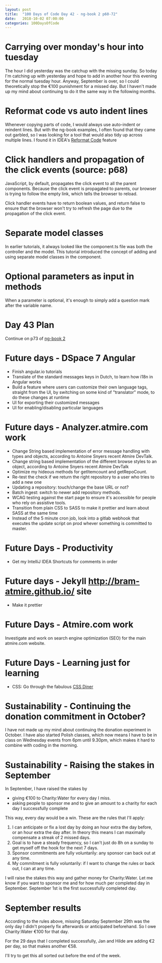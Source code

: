 ```yaml
---
layout: post
title:  "100 Days of Code Day 42 - ng-book 2 p60-72"
date:   2018-10-02 07:00:00
categories: 100DaysOfCode
---
```


# Carrying over monday's hour into tuesday

The hour I did yesterday was the catchup with the missing sunday. So today I'm catching up with yesterday and hope to add in another hour this evening for the normal tuesday hour. Anyway, September is over, so I could theoretically stop the €100 punishment for a missed day. But I haven't made up my mind about continuing to do it the same way in the following months. 

# Reformat code vs auto indent lines

Whenever copying parts of code, I would always use auto-indent or reindent lines. But with the ng-book examples, I often found that they came out garbled, so I was looking for a tool that would also tidy up across multiple lines. I found it in IDEA's [Reformat Code](https://www.jetbrains.com/help/idea/reformat-file-dialog.html) feature

# Click handlers and propagation of the click events (source: p68)

JavaScript, by default, propagates the click event to all the parent components. Because the click event is propagated to parents, our browser is trying to follow the empty link, which tells the browser to reload.

Click handler events have to return boolean values, and return false to ensure that the browser won't try to refresh the page due to the propagation of the click event.

# Separate model classes

In earlier tutorials, it always looked like the component.ts file was both the controller and the model. This tutorial introduced the concept of adding and using separate model classes in the component.

# Optional parameters as input in methods

When a parameter is optional, it's enough to simply add a question mark after the variable name.

# Day 43 Plan

Continue on p73 of [ng-book 2](https://www.ng-book.com/2/)

# Future days - DSpace 7 Angular

* Finish angular.io tutorials
* Translate of the standard messages keys in Dutch, to learn how i18n in Angular works
* Build a feature where users can customize their own language tags, straight from the UI, by switching on some kind of "translator" mode, to do these changes at runtime
* UI for exporting their customized messages
* UI for enabling/disabling particular languages

# Future days - Analyzer.atmire.com work

* Change String based implementation of error message handling with types and objects, according to Antoine Snyers recent Atmire DevTalk.
* Change string based implementation of the different browse styles to an object, according to Antoine Snyers recent Atmire DevTalk
* Optimize my hideous methods for getItemcount and getRepoCount.
* Re-test the check if we return the right repository to a user who tries to add a new one
* Updating a repository: touch/change the base URL or not?
* Batch ingest: switch to newer add repository methods.
* WCAG testing against the start page to ensure it's accessible for people who rely on assistive tools.
* Transition from plain CSS to SASS to make it prettier and learn about SASS at the same time
* Instead of the 5 minute cron job, look into a gitlab webhook that executes the update script on prod whever something is committed to master.

# Future Days - Productivity

* Get my IntelliJ IDEA Shortcuts for comments in order

# Future days - Jekyll http://bram-atmire.github.io/ site

* Make it prettier

# Future Days - Atmire.com work

Investigate and work on search engine optimization (SEO) for the main atmire.com website.

# Future Days - Learning just for learning

* CSS: Go through the fabulous [CSS Diner](https://flukeout.github.io/)

# Sustainability - Continuing the donation commitment in October?

I have not made up my mind about continuing the donation experiment in October. I have also started Polish classes, which now means I have to be in class on Wednesday events from 6pm until 9.30pm, which makes it hard to combine with coding in the morning.

# Sustainability - Raising the stakes in September

In September, I have raised the stakes by
* giving €100 to Charity:Water for every day I miss.
* asking people to sponsor me and to give an amount to a charity for each day I successfully complete

This way, every day would be a win. These are the rules that I'll apply:

1. I can anticipate or fix a lost day by doing an hour extra the day before, or an hour extra the day after. In theory this means I can maximally compensate a streak of 2 missed days. 
2. Goal is to have a steady frequency, so I can't just do 8h on a sunday to get myself off the hook for the next 7 days.
3. Sponsor commitments are fully voluntarily: any sponsor can back out at any time.
4. My commitment is fully voluntarily: if I want to change the rules or back out, I can at any time.

I will raise the stakes this way and gather money for Charity:Water. Let me know if you want to sponsor me and for how much per completed day in September. September 1st is the first successfully completed day.

# September results

According to the rules above, missing Saturday September 29th was the only day I didn't properly fix afterwards or anticipated beforehand. 
So I owe Charity:Water €100 for that day.

For the 29 days that I completed successfully, Jan and Hilde are adding €2 per day, so that makes another €58.

I'll try to get this all sorted out before the end of the week.
